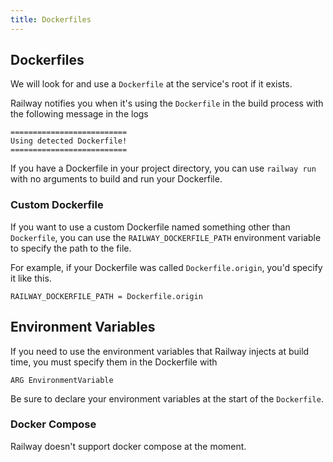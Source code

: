```yaml
---
title: Dockerfiles
---
```


## Dockerfiles

We will look for and use a `Dockerfile` at the service's root if it exists.

Railway notifies you when it's using the `Dockerfile` in the build process with the following message in the logs

```shell
==========================
Using detected Dockerfile!
==========================
```

If you have a Dockerfile in your project directory, you can use `railway run`
with no arguments to build and run your Dockerfile.

### Custom Dockerfile

If you want to use a custom Dockerfile named something other than `Dockerfile`, you can use the
`RAILWAY_DOCKERFILE_PATH` environment variable to specify the path to the file.

For example, if your Dockerfile was called `Dockerfile.origin`, you'd specify it like this.

```
RAILWAY_DOCKERFILE_PATH = Dockerfile.origin
```

## Environment Variables

If you need to use the environment variables that Railway injects at build time,
you must specify them in the Dockerfile with

```
ARG EnvironmentVariable
```

Be sure to declare your environment variables at the start of the `Dockerfile`.

### Docker Compose

Railway doesn't support docker compose at the moment.
